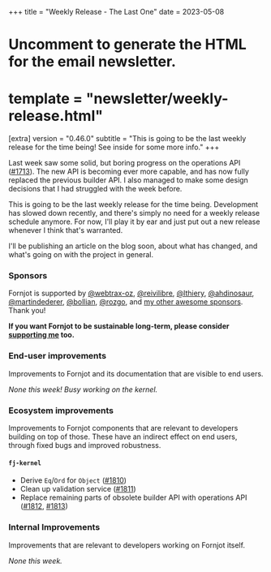 +++
title = "Weekly Release - The Last One"
date = 2023-05-08

# Uncomment to generate the HTML for the email newsletter.
# template = "newsletter/weekly-release.html"

[extra]
version = "0.46.0"
subtitle = "This is going to be the last weekly release for the time being! See inside for some more info."
+++

Last week saw some solid, but boring progress on the operations API ([#1713](https://github.com/hannobraun/Fornjot/issues/1713)). The new API is becoming ever more capable, and has now fully replaced the previous builder API. I also managed to make some design decisions that I had struggled with the week before.

This is going to be the last weekly release for the time being. Development has slowed down recently, and there's simply no need for a weekly release schedule anymore. For now, I'll play it by ear and just put out a new release whenever I think that's warranted.

I'll be publishing an article on the blog soon, about what has changed, and what's going on with the project in general.


### Sponsors

Fornjot is supported by [@webtrax-oz](https://github.com/webtrax-oz), [@reivilibre](https://github.com/reivilibre), [@lthiery](https://github.com/lthiery), [@ahdinosaur](https://github.com/ahdinosaur), [@martindederer](https://github.com/martindederer), [@bollian](https://github.com/bollian), [@rozgo](https://github.com/rozgo), and [my other awesome sponsors](https://github.com/sponsors/hannobraun). Thank you!

<strong class="call-to-action">
    <p>
        If you want Fornjot to be sustainable long-term, please consider <a href="https://github.com/sponsors/hannobraun">supporting me</a> too.
    </p>
</strong>


### End-user improvements

Improvements to Fornjot and its documentation that are visible to end users.

*None this week! Busy working on the kernel.*


### Ecosystem improvements

Improvements to Fornjot components that are relevant to developers building on top of those. These have an indirect effect on end users, through fixed bugs and improved robustness.

#### `fj-kernel`

- Derive `Eq`/`Ord` for `Object` ([#1810])
- Clean up validation service ([#1811])
- Replace remaining parts of obsolete builder API with operations API ([#1812], [#1813])


### Internal Improvements

Improvements that are relevant to developers working on Fornjot itself.

*None this week.*

[#1810]: https://github.com/hannobraun/Fornjot/pull/1810
[#1811]: https://github.com/hannobraun/Fornjot/pull/1811
[#1812]: https://github.com/hannobraun/Fornjot/pull/1812
[#1813]: https://github.com/hannobraun/Fornjot/pull/1813
[#1814]: https://github.com/hannobraun/Fornjot/pull/1814
[#1815]: https://github.com/hannobraun/Fornjot/pull/1815
[#1816]: https://github.com/hannobraun/Fornjot/pull/1816

